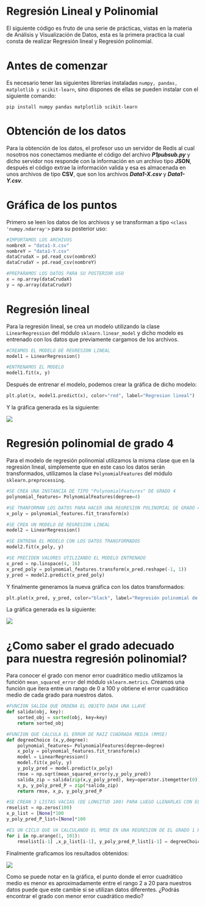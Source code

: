 # Regresión Lineal y Polinomial 

El siguiente código es fruto de una serie de prácticas, vistas en la materia de Análisis y Visualización de Datos, esta es la primera practica la cual consta de realizar Regresión lineal y Regresión polinomial.


# Antes de comenzar  

Es necesario tener las siguientes librerias instaladas `numpy, pandas, matplotlib y scikit-learn`, sino dispones de ellas se pueden instalar con el siguiente comando:

```
pip install numpy pandas matplotlib scikit-learn 
```


# Obtención de los datos 

Para la obtención de los datos, el profesor uso un servidor de Redis al cual nosotros nos conectamos mediante el código del archivo ***P1pubsub.py*** y dicho servidor nos responde con la información en un archivo tipo **JSON**, después el código extrae la información valida y esa es almacenada en unos archivos de tipo **CSV**, que son los archivos ***Data1-X.csv*** y ***Data1-Y.csv***.


# Gráfica de los puntos 

Primero se leen los datos de los archivos y se transforman a tipo `<class 'numpy.ndarray'>` para su posterior uso:
```python
#IMPORTAMOS LOS ARCHIVOS 
nombreX = "data1-X.csv" 
nombreY = "data1-Y.csv" 
dataCrudaX = pd.read_csv(nombreX) 
dataCrudaY = pd.read_csv(nombreY) 

#PREPARAMOS LOS DATOS PARA SU POSTERIOR USO 
x = np.array(dataCrudaX) 
y = np.array(dataCrudaY) 
``` 


# Regresión lineal

Para la regresión lineal, se crea un modelo utilizando la clase `LinearRegression` del módulo `sklearn.linear_model` y dicho modelo es entrenado con los datos que previamente cargamos de los archivos.
```python
#CREAMOS EL MODELO DE REGRESION LINEAL
model1 = LinearRegression()

#ENTRENAMOS EL MODELO
model1.fit(x, y)
```

Después de entrenar el modelo, podemos crear la gráfica de dicho modelo:
```python
plt.plot(x, model1.predict(x), color="red", label="Regresion lineal")
```

Y la gráfica generada es la siguiente: 

![](https://i.imgur.com/tfk6ZBg.png)


# Regresión polinomial de grado 4

Para el modelo de regresión polinomial utilizamos la misma clase que en la regresión lineal, simplemente que en este caso los datos serán transformados, utilizamos la clase `PolynomialFeatures` del módulo `sklearn.preprocessing`. 
```python
#SE CREA UNA INSTANCIA DE TIPO "PolynomialFeatures" DE GRADO 4
polynomial_features= PolynomialFeatures(degree=4)

#SE TRANFORMAN LOS DATOS PARA HACER UNA REGRESION POLINOMIAL DE GRADO 4
x_poly = polynomial_features.fit_transform(x)

#SE CREA UN MODELO DE REGRESION LINEAL
model2 = LinearRegression()

#SE ENTRENA EL MODELO CON LOS DATOS TRANSFORMADOS
model2.fit(x_poly, y)

#SE PRECIDEN VALORES UTILIZANDO EL MODELO ENTRENADO
x_pred = np.linspace(4, 16)
x_pred_poly = polynomial_features.transform(x_pred.reshape(-1, 1))
y_pred = model2.predict(x_pred_poly)
```

Y finalmente generamos la nueva gráfica con los datos transformados: 
```python
plt.plot(x_pred, y_pred, color="black", label="Regresión polinomial de grado 4")
```

La gráfica generada es la siguiente:

![](https://i.imgur.com/E2ChXHV.png)


# ¿Como saber el grado adecuado para nuestra regresión polinomial? 

Para conocer el grado con menor error cuadrático medio utilizamos la función `mean_squared_error` del módulo `sklearn.metrics`.
Creamos una función que itera entre un rango de 0 a 100 y obtiene el error cuadrático medio de cada grado para nuestros datos.
```python
#FUNCION SALIDA QUE ORDENA EL OBJETO DADA UNA LLAVE
def salida(obj, key):
    sorted_obj = sorted(obj, key=key)
    return sorted_obj

#FUNCION QUE CALCULA EL ERROR DE RAIZ CUADRADA MEDIA (RMSE)
def degreeChoice (x,y,degree):
    polynomial_features= PolynomialFeatures(degree=degree)
    x_poly = polynomial_features.fit_transform(x)
    model = LinearRegression()
    model.fit(x_poly, y)
    y_poly_pred = model.predict(x_poly)
    rmse = np.sqrt(mean_squared_error(y,y_poly_pred))
    salida_zip = salida(zip(x,y_poly_pred), key=operator.itemgetter(0))
    x_p, y_poly_pred_P = zip(*salida_zip)
    return rmse, x_p, y_poly_pred_P

#SE CREAN 3 LISTAS VACIAS (DE LONGITUD 100) PARA LUEGO LLENARLAS CON EL RMSE
rmselist = np.zeros(100)
x_p_list = [None]*100
y_poly_pred_P_list=[None]*100

#ES UN CICLO QUE VA CALCULANDO EL RMSE EN UNA REGRESION DE EL GRADO 1 HASTA 100
for i in np.arange(1, 101):
    rmselist[i-1] ,x_p_list[i-1], y_poly_pred_P_list[i-1] = degreeChoice(x,y,i)
```

Finalmente graficamos los resultados obtenidos: 

![](https://i.imgur.com/SxyGoz1.png)

Como se puede notar en la gráfica, el punto donde el error cuadrático medio es menor es aproximadamente entre el rango 2 a 20 para nuestros datos puede que este cambie si se utilizan datos diferentes. ¿Podrás encontrar el grado con menor error cuadrático medio? 
